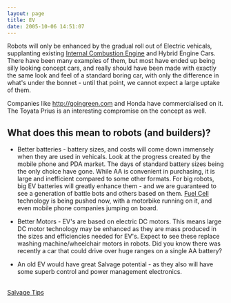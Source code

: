 ```yaml
---
layout: page
title: EV
date: 2005-10-06 14:51:07
---
```

<p>Robots will only be enhanced by the gradual roll out of Electric vehicals, supplanting existing <a class="wiki" href="/wiki/internal_combustion_engine.html" title="As used in the common automobile">Internal Combustion Engine</a> and Hybrid Engine Cars. There have been many examples of them, but most have ended up being silly looking concept cars, and really should have been made with exactly the same look and feel of a standard boring car, with only the difference in what's under the bonnet - until that point, we cannot expect a large uptake of them.
</p>
<p>Companies like <a class="wiki" href="http://goingreen.com" target="_blank">http://goingreen.com</a> and Honda have commercialised on it. The Toyata Prius is an interesting compromise on the concept as well.
</p>
<h2 id="What_does_this_mean_to_robots_and_builders_">What does this mean to robots (and builders)?</h2>
<ul><li> Better batteries - battery sizes, and costs will come down immensely when they are used in vehicals. Look at the progress created by the mobile phone and PDA market. The days of standard battery sizes being the only choice have gone. While AA is convenient in purchasing, it is large and inefficient compared to some other formats. For big robots, big EV batteries will greatly enhance them - and we are guaranteed to see a generation of battle bots and others based on them. <a class="wiki" href="/wiki/fuel_cell.html" title="Fuel Cell">Fuel Cell</a> technology is being pushed now, with a motorbike running on it, and even mobile phone companies jumping on board.
</li></ul><p>
</p>
<ul><li> Better Motors - EV's are based on electric DC motors. This means large DC motor technology may be enhanced as they are mass produced in the sizes and efficiencies needed for EV's. Expect to see these replace washing machine/wheelchair motors in robots. Did you know there was recently a car that could drive over huge ranges on a single AA battery?
</li></ul><p>
</p>
<ul><li> An old EV would have great Salvage potential - as they also will have some superb control and power management electronics.
</li></ul><p>
<br/><a class="wiki" href="/wiki/salvage_tips.html" title="Tips on pulling stuff apart to build robots. How, where and what.">Salvage Tips</a>
</p>
